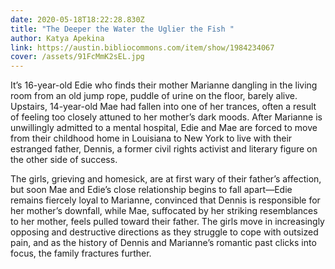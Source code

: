 ```yaml
---
date: 2020-05-18T18:22:28.830Z
title: "The Deeper the Water the Uglier the Fish "
author: Katya Apekina
link: https://austin.bibliocommons.com/item/show/1984234067
cover: /assets/91FcMmK2sEL.jpg
---
```

  It’s 16-year-old Edie who finds their mother Marianne dangling in the living   room from an old jump rope, puddle of urine on the floor, barely alive.
  Upstairs, 14-year-old Mae had fallen into one of her trances, often a result
  of feeling too closely attuned to her mother’s dark moods. After Marianne is
  unwillingly admitted to a mental hospital, Edie and Mae are forced to move
  from their childhood home in Louisiana to New York to live with their
  estranged father, Dennis, a former civil rights activist and literary figure
  on the other side of success.

  The girls, grieving and homesick, are at first wary of their father’s   affection, but soon Mae and Edie’s close relationship begins to fall
  apart―Edie remains fiercely loyal to Marianne, convinced that Dennis is
  responsible for her mother’s downfall, while Mae, suffocated by her striking
  resemblances to her mother, feels pulled toward their father. The girls move
  in increasingly opposing and destructive directions as they struggle to cope
  with outsized pain, and as the history of Dennis and Marianne’s romantic past
  clicks into focus, the family fractures further.